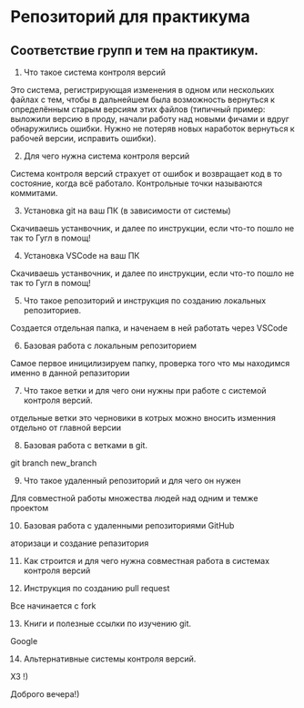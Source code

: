 # Репозиторий для практикума
## Соответствие групп и тем на практикум.

1. Что такое система контроля версий

Это система, регистрирующая изменения в одном или нескольких файлах с тем, чтобы в дальнейшем была возможность вернуться к определённым старым версиям этих файлов (типичный пример: выложили версию в проду, начали работу над новыми фичами и вдруг обнаружились ошибки. Нужно не потеряв новых наработок вернуться к рабочей версии, исправить ошибки).

2. Для чего нужна система контроля версий

Система контроля версий страхует от ошибок и возвращает код в то состояние, когда всё работало. Контрольные точки называются коммитами.

3. Установка git на ваш ПК (в зависимости от системы)

Скачиваешь устанвочник, и далее по инструкции, если что-то пошло не так то Гугл в помощ!

4. Установка VSCode на ваш ПК

Скачиваешь устанвочник, и далее по инструкции, если что-то пошло не так то Гугл в помощ!

5. Что такое репозиторий и инструкция по созданию локальных репозиториев.

Создается отдельная папка, и наченаем в ней работать через VSCode

6. Базовая работа с локальным репозиторием

Самое первое иницилизируем папку, проверка того что мы находимся именно в данной репазитории

7. Что такое ветки и для чего они нужны при работе с системой контроля версий.

отдельные ветки это черновики в котрых можно вносить изменния отдельно от главной версии 

8. Базовая работа с ветками в git.

git branch new_branch

9. Что такое удаленный репозиторий и для чего он нужен

Для совместной работы множества людей над одним и темже проектом

10. Базовая работа с удаленными репозиториями GitHub

аторизаци и создание репазитория

11. Как строится и для чего нужна совместная работа в системах контроля версий



12. Инструкция по созданию pull request

Все начинается с fork

13. Книги и полезные ссылки по изучению git.

Google

14. Альтернативные системы контроля версий.

ХЗ !)

Доброго вечера!)
